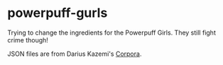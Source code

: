# powerpuff-gurls

Trying to change the ingredients for the Powerpuff Girls. They still fight crime though! 

JSON files are from Darius Kazemi's [Corpora](https://github.com/dariusk/corpora).

